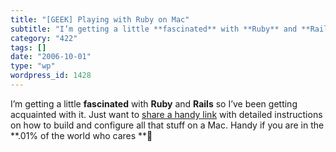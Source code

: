 ```yaml
---
title: "[GEEK] Playing with Ruby on Mac"
subtitle: "I’m getting a little **fascinated** with **Ruby** and **Rails** so I’ve been getting acquainted with..."
category: "422"
tags: []
date: "2006-10-01"
type: "wp"
wordpress_id: 1428
---
```

I’m getting a little **fascinated** with **Ruby** and **Rails** so I’ve been getting acquainted with it. Just want to [share a handy link](http://hivelogic.com/articles/2005/12/01/ruby_rails_lighttpd_mysql_tiger) with detailed instructions on how to build and configure all that stuff on a Mac. Handy if you are in the **.01% of the world who cares **🙂